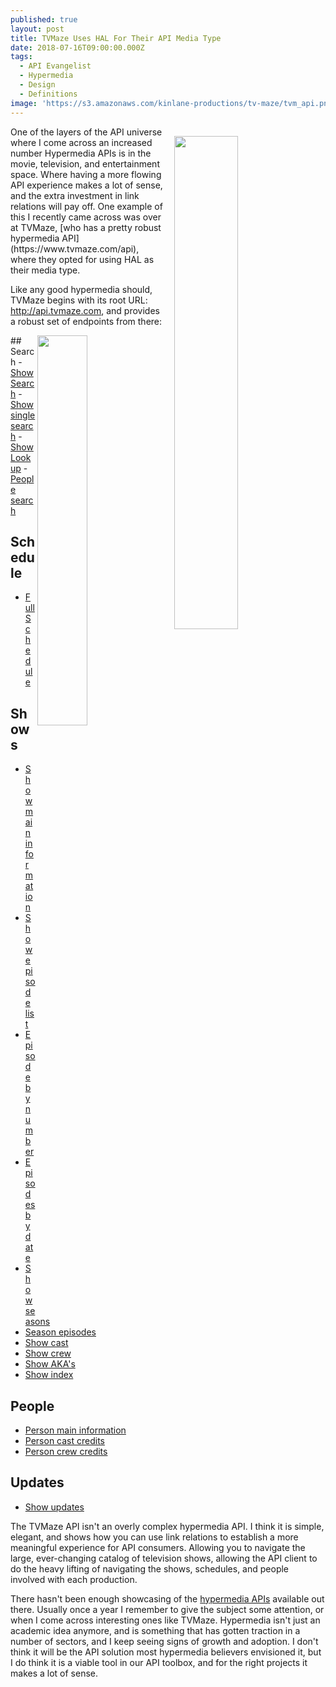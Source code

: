 ```yaml
---
published: true
layout: post
title: TVMaze Uses HAL For Their API Media Type
date: 2018-07-16T09:00:00.000Z
tags:
  - API Evangelist
  - Hypermedia
  - Design
  - Definitions
image: 'https://s3.amazonaws.com/kinlane-productions/tv-maze/tvm_api.png'
---
```

<p><img src="{{ page.image }}" width="45%" align="right" style="padding: 15px;" /></p>One of the layers of the API universe where I come across an increased number Hypermedia APIs is in the movie, television, and entertainment space. Where having a more flowing API experience makes a lot of sense, and the extra investment in link relations will pay off. One example of this I recently came across was over at TVMaze, [who has a pretty robust hypermedia API](https://www.tvmaze.com/api), where they opted for using HAL as their media type.

Like any good hypermedia should, TVMaze begins with its root URL: http://api.tvmaze.com, and provides a robust set of endpoints from there:
<p><img src="https://s3.amazonaws.com/kinlane-productions/tv-maze/tvmaze-ha.png" width="40%" align="right" /></p>
## Search
- <a href="http://www.tvmaze.com/api#show-search">Show Search</a>
- <a href="http://www.tvmaze.com/api#show-single-search">Show single search</a>
- <a href="http://www.tvmaze.com/api#show-lookup">Show Lookup</a>
- <a href="http://www.tvmaze.com/api#people-search">People search</a>

## Schedule
- <a href="http://www.tvmaze.com/api#full-schedule">Full Schedule</a>

## Shows
- <a href="http://www.tvmaze.com/api#show-main-information">Show main information</a>
- <a href="http://www.tvmaze.com/api#show-episode-list">Show episode list</a>
- <a href="http://www.tvmaze.com/api#episode-by-number">Episode by number</a>
- <a href="http://www.tvmaze.com/api#episodes-by-date">Episodes by date</a>
- <a href="http://www.tvmaze.com/api#show-seasons">Show seasons</a>
- <a href="http://www.tvmaze.com/api#season-episodes">Season episodes</a>               
- <a href="http://www.tvmaze.com/api#show-cast">Show cast</a>
- <a href="http://www.tvmaze.com/api#show-crew">Show crew</a>
- <a href="http://www.tvmaze.com/api#show-aka">Show AKA's</a>
- <a href="http://www.tvmaze.com/api#show-index">Show index</a>

## People
- <a href="http://www.tvmaze.com/api#person-main-information">Person main information</a>
- <a href="http://www.tvmaze.com/api#person-cast-credits">Person cast credits</a>
- <a href="http://www.tvmaze.com/api#person-crew-credits">Person crew credits</a>

## Updates
- <a href="http://www.tvmaze.com/api#show-updates">Show updates</a>

The TVMaze API isn't an overly complex hypermedia API. I think it is simple, elegant, and shows how you can use link relations to establish a more meaningful experience for API consumers. Allowing you to navigate the large, ever-changing catalog of television shows, allowing the API client to do the heavy lifting of navigating the shows, schedules, and people involved with each production.

There hasn't been enough showcasing of the [hypermedia APIs](http://hypermedia.apievangelist.com) available out there. Usually once a year I remember to give the subject some attention, or when I come across interesting ones like TVMaze. Hypermedia isn't just an academic idea anymore, and is something that has gotten traction in a number of sectors, and I keep seeing signs of growth and adoption. I don't think it will be the API solution most hypermedia believers envisioned it, but I do think it is a viable tool in our API toolbox, and for the right projects it makes a lot of sense.
